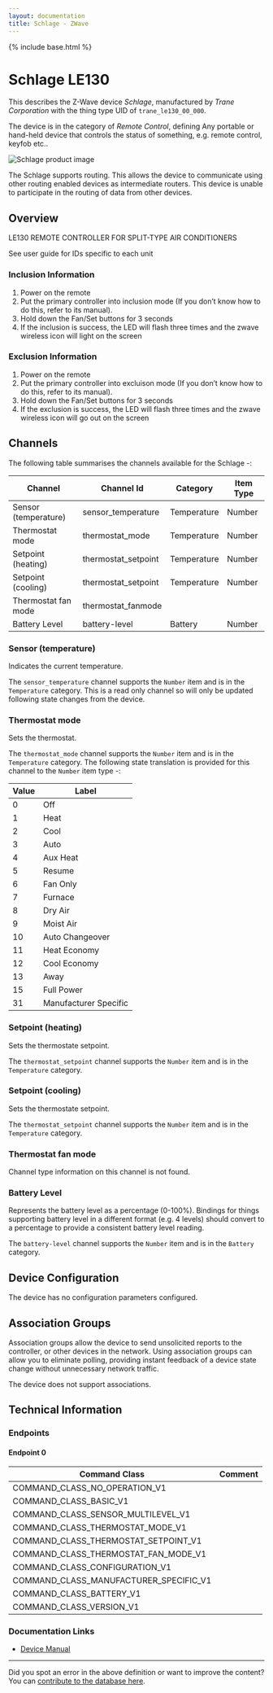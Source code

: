 ```yaml
---
layout: documentation
title: Schlage - ZWave
---
```


{% include base.html %}

# Schlage LE130
This describes the Z-Wave device *Schlage*, manufactured by *Trane Corporation* with the thing type UID of ```trane_le130_00_000```.

The device is in the category of *Remote Control*, defining Any portable or hand-held device that controls the status of something, e.g. remote control, keyfob etc..

![Schlage product image](https://www.cd-jackson.com/zwave_device_uploads/845/845_default.jpg)


The Schlage supports routing. This allows the device to communicate using other routing enabled devices as intermediate routers.  This device is unable to participate in the routing of data from other devices.

## Overview

LE130 REMOTE CONTROLLER FOR SPLIT-TYPE AIR CONDITIONERS

See user guide for IDs specific to each unit

### Inclusion Information

1. Power on the remote
2. Put the primary controller into inclusion mode (If you don’t know how to do this, refer to its manual).
3. Hold down the Fan/Set buttons for 3 seconds
4. If the inclusion is success, the LED will flash three times and the zwave wireless icon will light on the screen

### Exclusion Information

1. Power on the remote
2. Put the primary controller into excluison mode (If you don’t know how to do this, refer to its manual).
3. Hold down the Fan/Set buttons for 3 seconds
4. If the exclusion is success, the LED will flash three times and the zwave wireless icon will go out on the screen

## Channels

The following table summarises the channels available for the Schlage -:

| Channel | Channel Id | Category | Item Type |
|---------|------------|----------|-----------|
| Sensor (temperature) | sensor_temperature | Temperature | Number | 
| Thermostat mode | thermostat_mode | Temperature | Number | 
| Setpoint (heating) | thermostat_setpoint | Temperature | Number | 
| Setpoint (cooling) | thermostat_setpoint | Temperature | Number | 
| Thermostat fan mode | thermostat_fanmode |  |  | 
| Battery Level | battery-level | Battery | Number |

### Sensor (temperature)

Indicates the current temperature.

The ```sensor_temperature``` channel supports the ```Number``` item and is in the ```Temperature``` category. This is a read only channel so will only be updated following state changes from the device.

### Thermostat mode

Sets the thermostat.

The ```thermostat_mode``` channel supports the ```Number``` item and is in the ```Temperature``` category.
The following state translation is provided for this channel to the ```Number``` item type -:

| Value | Label     |
|-------|-----------|
| 0 | Off |
| 1 | Heat |
| 2 | Cool |
| 3 | Auto |
| 4 | Aux Heat |
| 5 | Resume |
| 6 | Fan Only |
| 7 | Furnace |
| 8 | Dry Air |
| 9 | Moist Air |
| 10 | Auto Changeover |
| 11 | Heat Economy |
| 12 | Cool Economy |
| 13 | Away |
| 15 | Full Power |
| 31 | Manufacturer Specific |

### Setpoint (heating)

Sets the thermostate setpoint.

The ```thermostat_setpoint``` channel supports the ```Number``` item and is in the ```Temperature``` category.

### Setpoint (cooling)

Sets the thermostate setpoint.

The ```thermostat_setpoint``` channel supports the ```Number``` item and is in the ```Temperature``` category.

### Thermostat fan mode

Channel type information on this channel is not found.

### Battery Level

Represents the battery level as a percentage (0-100%). Bindings for things supporting battery level in a different format (e.g. 4 levels) should convert to a percentage to provide a consistent battery level reading.

The ```battery-level``` channel supports the ```Number``` item and is in the ```Battery``` category.



## Device Configuration

The device has no configuration parameters configured.

## Association Groups

Association groups allow the device to send unsolicited reports to the controller, or other devices in the network. Using association groups can allow you to eliminate polling, providing instant feedback of a device state change without unnecessary network traffic.

The device does not support associations.
## Technical Information

### Endpoints

#### Endpoint 0

| Command Class | Comment |
|---------------|---------|
| COMMAND_CLASS_NO_OPERATION_V1| |
| COMMAND_CLASS_BASIC_V1| |
| COMMAND_CLASS_SENSOR_MULTILEVEL_V1| |
| COMMAND_CLASS_THERMOSTAT_MODE_V1| |
| COMMAND_CLASS_THERMOSTAT_SETPOINT_V1| |
| COMMAND_CLASS_THERMOSTAT_FAN_MODE_V1| |
| COMMAND_CLASS_CONFIGURATION_V1| |
| COMMAND_CLASS_MANUFACTURER_SPECIFIC_V1| |
| COMMAND_CLASS_BATTERY_V1| |
| COMMAND_CLASS_VERSION_V1| |

### Documentation Links

* [Device Manual](https://www.cd-jackson.com/zwave_device_uploads/845/LE130.pdf)

---

Did you spot an error in the above definition or want to improve the content?
You can [contribute to the database here](http://www.cd-jackson.com/index.php/zwave/zwave-device-database/zwave-device-list/devicesummary/845).
